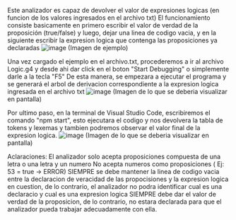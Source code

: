 Este analizador es capaz de devolver el valor de expresiones logicas (en funcion de los valores ingresados en el archivo txt) 
El funcionamiento consiste basicamente en primero escribir el valor de verdad de la proposición (true/false) y luego, dejar una linea de codigo vacia, y en la siguiente escribir la expresion logica que contenga las proposiciones ya declaradas
![image](https://github.com/user-attachments/assets/685236d2-0fe7-4c8d-881b-8da91aa1cadd)
(Imagen de ejemplo) 

Una vez cargado el ejemplo en el archivo.txt, procederemos a ir al archivo Logic.g4 y desde ahi dar click en el boton "Start Debugging" o simplemente darle a la tecla "F5"
De esta manera, se empezara a ejecutar el programa y se generará el arbol de derivacion correspondiente a la expresion logica ingresada en el archivo txt
![image](https://github.com/user-attachments/assets/ccf047d7-d269-402b-b716-326dc454f01a)
(Imagen de lo que se deberia visualizar en pantalla)

Por ultimo paso, en la terminal de Visual Studio Code, escribiremos el comando "npm start", esto ejecutara el codigo y nos devolvera la tabla de tokens y lexemas y tambien podremos observar el valor final de la expresion logica.
![image](https://github.com/user-attachments/assets/d8678967-74b1-49f3-8c9e-dd0f716f1210)
(Imagen de lo que se deberia visualizar en pantalla) 

Aclaraciones: 
El analizador solo acepta proposiciones compuesta de una letra o una letra y un numero
No acepta numeros como proposiciones ( Ej: 53 = true → ERROR) 
SIEMPRE se debe mantener la linea de codigo vacia entre la declaracion de veracidad de las propocisiones y la expresion logica en cuestion, de lo contrario, el analizador no podra identificar cual es una declaracio y cual es una expresion logica
SIEMPRE debe dar el valor de verdad de la proposicion, de lo contrario, no estara declarada para que el analizador pueda trabajar adecuadamente con ella.

